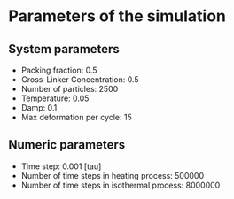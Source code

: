 # Parameters of the simulation

## System parameters 

- Packing fraction: 0.5
- Cross-Linker Concentration: 0.5
- Number of particles: 2500
- Temperature: 0.05
- Damp: 0.1
- Max deformation per cycle: 15

 ## Numeric parameters 

- Time step: 0.001 [tau]
- Number of time steps in heating process: 500000
- Number of time steps in isothermal process: 8000000
